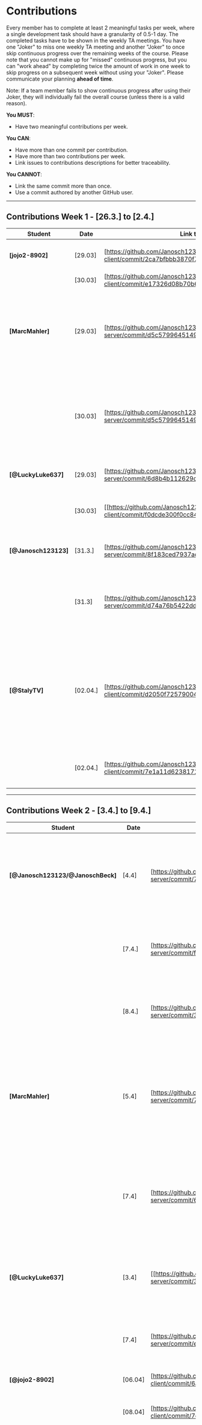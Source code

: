 
# Contributions

Every member has to complete at least 2 meaningful tasks per week, where a
single development task should have a granularity of 0.5-1 day. The completed
tasks have to be shown in the weekly TA meetings. You have one "Joker" to miss
one weekly TA meeting and another "Joker" to once skip continuous progress over
the remaining weeks of the course. Please note that you cannot make up for
"missed" continuous progress, but you can "work ahead" by completing twice the
amount of work in one week to skip progress on a subsequent week without using
your "Joker". Please communicate your planning **ahead of time**.

Note: If a team member fails to show continuous progress after using their
Joker, they will individually fail the overall course (unless there is a valid
reason).

**You MUST**:

- Have two meaningful contributions per week.

**You CAN**:

- Have more than one commit per contribution.
- Have more than two contributions per week.
- Link issues to contributions descriptions for better traceability.

**You CANNOT**:

- Link the same commit more than once.
- Use a commit authored by another GitHub user.

---

## Contributions Week 1 - [26.3.] to [2.4.]

| **Student**          | **Date** | **Link to Commit** |  **Description**                                                                                                                    | **Relevance**                                                                                                   |
|----------------------|--------| ------------- |-------------------------------------------------------------------------------------------------------------------------------|-----------------------------------------------------------------------------------------------------------------|
| **[jojo2-8902]**     | [29.03] | [https://github.com/Janosch123123/sopra-fs25-group-23-client/commit/2ca7bfbbb3870f78f7e6f1834c834c76d612fd7b] | [Check if user is allowed to access this page]                                                                                | [authentication]                                                                                                |
|                      | [30.03] | [https://github.com/Janosch123123/sopra-fs25-group-23-client/commit/e17326d08b70b6d2790a71ed50a558ad13df5027]| [create homepage]                                                                                                             | [homepage is needed]                                                                                            |
| **[MarcMahler]**     | [29.03]  | [https://github.com/Janosch123123/sopra-fs25-group-23-server/commit/d5c5799645149d4f3e50f5abfb412a3441022eb0] | [#16 I adjusted the user repository and the database connection such that the user stats get saved with the corresponding user] | [store Player statistics]                                                                                         |
|                      | [30.03]  | [https://github.com/Janosch123123/sopra-fs25-group-23-server/commit/d5c5799645149d4f3e50f5abfb412a3441022eb0] | [#21 I adjusted several API endpoints as GET /users/id , which now sends the user with the statistics in json format in body]   | [Send new statistics to FE]                                                                                       |
| **[@LuckyLuke637]**  | [29.03] | [https://github.com/Janosch123123/sopra-fs25-group-23-server/commit/6d8b4b112629d6592c832d4af0b5db3cd851b706] | [Websocket Service]                                                                                                           | [Created the lobby service for websocket in the backend]                                                        |
|                      | [30.03] | [[https://github.com/Janosch123123/sopra-fs25-group-23-client/commit/f0dcde300f0cc8473f4d94677f763fa4bca9ea90] | [Websocket Service]                                                                                                           | [Created the lobby service for websocketin the frontend]                                                        |
| **[@Janosch123123]** | [31.3.] | [https://github.com/Janosch123123/sopra-fs25-group-23-server/commit/8f183ced7937add4f7110b7b61e5cd9d20de2fb4] | [creating Rest endpoints for validating users]                                                                                | [make it more secure, doont send the password anymore.]                                                         |
|                      | [31.3] | [https://github.com/Janosch123123/sopra-fs25-group-23-server/commit/d74a76b5422ddefb7c516615b6c83bf940d6b750] | [cleaned the whole backend up, removed legacy code from M1, and also better styling]                                           | [So that we are not confused by bad code in the backend, (a lot of this was done in the commit above as well!)] |
| **[@StalyTV]** | [02.04.]   | [https://github.com/Janosch123123/sopra-fs25-group-23-client/commit/d2050f7257900455c4e8fdab2ab3a12f3b43aded] | [This User Story focused on implementing the login and register functionality. A lot of it could be reused form Milestone 1. Major Changes to Design were made] | [Making the Implementation look smooth and make registered and logged in Users get pushed to /home page] |
|                    | [02.04.]   | [https://github.com/Janosch123123/sopra-fs25-group-23-client/commit/7e1a11d6238171aef1c02621dff5362f3c28199d] | [Fixed Linting Errors from S1 and S2] | [Making the client deployable for online purposes] |
---

## Contributions Week 2 - [3.4.] to [9.4.]

| **Student**                       | **Date** | **Link to Commit** | **Description**                                                                                                                            | **Relevance**                                                                       |
|-----------------------------------|----------| ------------------ |--------------------------------------------------------------------------------------------------------------------------------------------|-------------------------------------------------------------------------------------|
| **[@Janosch123123/@JanoschBeck]** | [4.4]    | [https://github.com/Janosch123123/sopra-fs25-group-23-server/commit/728a8174c9129911a1325b1e77facefc2aa3b1e2] | [backend validates the lobby code sent via websocket and stores the user with lobby code if valid. + send appropriate response]            | [users can join the lobby]                                                          |
|                                   | [7.4.]   | [https://github.com/Janosch123123/sopra-fs25-group-23-server/commit/f2934f4d03965ad5ae4c953010b4d08874e25023] | [websocket broadcasting to all users in a lobby without them sending a request]                                                            | [with this we can make use of websockets and update the lobby state or game state] |
|                                   | [8.4.]   | [https://github.com/Janosch123123/sopra-fs25-group-23-server/commit/383993fdaa56a5aca689edcec132cf47f313fc04] | [generally I implemented a move methode for the snake to move in the direction the users sends]                                            | [players can move their snake and play a first version of the game!]                |
| **[MarcMahler]**                    | [5.4]      | [https://github.com/Janosch123123/sopra-fs25-group-23-server/commit/77c2c920a89d119dafacf3b30b94a6b79c8b7dd3] | [#33 imlemented the general game object with all snakes and items in it. Also the start button had to actually create a game in the backend] | [To start a game (through websocket connection)]                                      |
|                                   | [7.4]      | [https://github.com/Janosch123123/sopra-fs25-group-23-server/commit/6f4debf47444da2fe95de692d1184842e2276399] | [Made a while loop (game loop) to frequently broadcast the gamestate #34 + made the right broadcast for the FE #35]                          | [so that the FE can desplay the gameState correctly]                                    |
| **[@LuckyLuke637]**                | [3.4]   | [[https://github.com/Janosch123123/sopra-fs25-group-23-server/commit/3adea21270ec62c965f4b628956ab277370f14c7] | [Created the lobby entity in the backend and connect it with the user entity]                                                                                                            | [To keep track of who is in the lobby and how it changes when someone leaves]                                                 |
|                                   | [7.4]   | [https://github.com/Janosch123123/sopra-fs25-group-23-server/commit/e970e256f3a804214b069efec399feb38aaae7d9] | [Frontend get lobby state from the backend via websocket connection]                                                                                                            | [User now sees the rendered version of the lobby he is in in the frontend]                                                 |
| **[@jojo2-8902]**                | [06.04]   | [https://github.com/Janosch123123/sopra-fs25-group-23-client/commit/6a0735c2eda0e535c575e83f2371e7fb219ad301] | [create lobby button]                                                                                                            | [to create a lobby]                                                 |
|                                   | [08.04]   | [https://github.com/Janosch123123/sopra-fs25-group-23-client/commit/7d071e4a118c83e37d558755fcc4ad35283139b1] | [established websocket connection]                                                                                                            | [to be able to communicate between front and backend]                                                 |
| **[@StalyTV]**                | [06.04]   | [https://github.com/Janosch123123/sopra-fs25-group-23-client/commit/54ed2e56763368d0e0adda7b3dcbc60b8d090cd7] | [Send startGame websocket message in /lobby/code to let lobby know the game has started and redirect users in lobby if gameStarted is received from backend]                                                                                                            | [to start a game with and let all players in lobby know]                                                 |
|                                   | [06.04]   | [https://github.com/Janosch123123/sopra-fs25-group-23-client/commit/54ed2e56763368d0e0adda7b3dcbc60b8d090cd7] | [Send directions for player movement to backend and render players, cookies from gameState message]                                                                                                            | [to move personal snake in /game/code and render all relevant game data]                                                 |

---

## Contributions Week 3 - [Begin Date] to 16.04.25

| **Student**        | **Date**   | **Link to Commit** | **Description**                                                                                                                                                                                                | **Relevance**                                                |
|--------------------|------------| ------------------ |----------------------------------------------------------------------------------------------------------------------------------------------------------------------------------------------------------------|--------------------------------------------------------------|
| **[@Janosch123123/@JanoschBeck]** | [15.4.]     | [https://github.com/Janosch123123/sopra-fs25-group-23-server/commit/95b818a1c40ed913871d33a9a62ef6289f5857fe] | [Implemented a collsion detection function, that for every game state, and every snake in that state checks, if it collided, either with the wall, itself or another snake]                                                                                                                                                                                | [implement game logic, so that is makes sense to play]                          |
|                    | [15.4.]     | [https://github.com/Janosch123123/sopra-fs25-group-23-server/commit/5a6fd04d28ae6ee9ad33a2f970e2cf60d7ded8a8] | [We want to be able to deploy our server, so that we can play our game online. The current problem is, that the current app engine does not support websockets. The task includes research, and also make use of docker. I In the commit I made sure dockerizing works, and also I found out, that it should work with AppEngine Flex environment]                                                                                                                                                                                | [essential for M3 that our server is deployed with WS]                          |
| **[@MarcMahler]**     | [13.04] | [🔗 https://github.com/Janosch123123/sopra-fs25-group-23-server/commit/9b5351981f25046a50084339f2d5383061180464] | [Detect when a snake collects a cookie. The growing of the snake had to be natural and not random. So I added te grow functionality to the move function such thtat it just not deletes the tail when moving] | [To be able to grow the own snake through collecting cookies!] |
|                    | [13.04] | [🔗 https://github.com/Janosch123123/sopra-fs25-group-23-server/commit/9b5351981f25046a50084339f2d5383061180464] | [Implement logic to spawn random amount of cookies at random locations which are not occupied yet. I only had to recheck if it works because I did a first version last week but never used it]                 | [To spawn new (random) cookies on the game board]           |
| **[@LuckyLuke637]** | [12.4]     | [https://github.com/Janosch123123/sopra-fs25-group-23-server/commit/e608fc54a075dfd089c908e9f4efa9e0b42231cd] | [Timing of when certain messages were sent from backend created issues with which websocket listener receives the message in the frontend, so the sequence of messages had to be changed a bit]                                                                                                                                                                                | [Fixes Websocket bug]                          |
|                    | [16.4]     | [https://github.com/Janosch123123/sopra-fs25-group-23-server/commit/47bc336c2f7abef4198f21a7de6f9cffebc2ade2] | [Creating further testing for our WebsocketHandler]                                                                                                                                                                                | [make sure implementation is safe and achieve 50% coverage from SonarQube]                          |
| **[@jojo2-8902]** | [11.04]     | [https://github.com/Janosch123123/sopra-fs25-group-23-client/commit/549f80455099869b63d7d8afd982ac3ebad945aa] | [updated the websockets connection for the game page]                                                                                                                                                                                | [so that the communication between front and backend works well]                          |
|                    | [12.04]     | [game, also the UI now shows all people currently in the lobby]                                                                                                                                                                                | [so that only the admin can change ssettings and all players get displayed]                          |
| **[@StalyTV]** | [15.04.]     | [https://github.com/Janosch123123/sopra-fs25-group-23-client/commit/2b94c6c8197b0140bd8da29c1d9391b31e1c29d4] | [created PNG's for Body, Head, Tail and Curved Body part of the Snake. Only one set of colors is needed(Yellow) because the hue of the PNG's can be adjusted for each snake to display a different color.]                                                                                                                                                                                | [Makes the snake game look like a SNAKE game and greatly improves User Experience]                          |
|                    | [16.04.]     | [https://github.com/Janosch123123/sopra-fs25-group-23-client/commit/5c57ecafd7f389487f53945fb64417c323afbbec] | [Major design changes that were not part of any User Story but still needed some attention. Mostly affecting the button hover effects and statistics/leaderboard appearance.]                                                                                                                                                                                | [This greatly improves User experience and makes the entire Web application feel smooth, modern and more engaging]                          |

---

## Contributions Week 4 - 17.04.25 to 24.04.25

| **Student**        | **Date** | **Link to Commit** | **Description**                                                                                                                                                                                                                                                                               | **Relevance**                             |
|--------------------|----------| ------------------ |-----------------------------------------------------------------------------------------------------------------------------------------------------------------------------------------------------------------------------------------------------------------------------------------------|-------------------------------------------|
| **[@Janosch123123/@JanoschBeck]** | [date]   | [Link to Commit 1] | [Brief description of the task]                                                                                                                                                                                                                                                               | [Why this contribution is relevant]       |
|                    | [date]   | [Link to Commit 2] | [Brief description of the task]                                                                                                                                                                                                                                                               | [Why this contribution is relevant]       |
| **MarcMahler**     | 21.04.25 | [🔗](https://github.com/Janosch123123/sopra-fs25-group-23-server/commit/a55a2fc26ffa5b1cfdd4fca57e41b07c11629e91) | In general a broadcast to let all players know, that the game ended and who won... . And I added a field in the game class which keeps track who won the game. (initial state: null, game ends: Username of winner). With that, the "gameEnd" function can send the winner username to the FE | To display the winner when the game ended |
|                    | 21.04.25   | [🔗](https://github.com/Janosch123123/sopra-fs25-group-23-server/commit/3cd3cbc130b179883981c80d4363a4090ba6692c) | Code missed a small issue which let the database be inconsistand. When a player leaves a lobby, the user entity must also be changed (field: LobbyCode, value: 0)... | prevent inconsistant data in DB |
|                    | 21.04.25   | [🔗](https://github.com/Janosch123123/sopra-fs25-group-23-server/commit/df099e0559950f89d19aa2bb25fa5dce54d6a4ad) | I configured a win counter which keeps track of all wins a user ever had such that it can be displayed on the home screen! | Having Wins in player statistics |
|                    | 21.04.25   | [🔗](https://github.com/Janosch123123/sopra-fs25-group-23-server/commit/a12860edf375c5475f27b2170d806ebb09b9bfe3) | I configured a win counter which keeps track of all wins a user ever had such that it can be displayed on the home screen! | Having Wins in player statistics |
|                    | 21.04.25   | [🔗](https://github.com/Janosch123123/sopra-fs25-group-23-server/commit/9d761c8ad758d54dade11d48c7ae9ec662b70c44) | Levels get tracked now! For each win a player gets 0.5 Level and for each kill he gets 0.25 Level. Now we see the levels of the player on /home and also in the lobby (from all players in the lobby) | Having Levels in player statistics and with that having a measurement value between two players |
| **[@githubUser3]** | [date]   | [Link to Commit 1] | [Brief description of the task]        | [Why this contribution is relevant]       |
|                    | [date]   | [Link to Commit 2] | [Brief description of the task]                                                                                                                                                                                                                                                               | [Why this contribution is relevant]       |
| **[@githubUser4]** | [date]   | [Link to Commit 1] | [Brief description of the task]                                                                                                                                                                                                                                                               | [Why this contribution is relevant]       |
|                    | [date]   | [Link to Commit 2] | [Brief description of the task]                                                                                                                                                                                                                                                               | [Why this contribution is relevant]       |
---

## Contributions Week 5 - 25.04.25 to [End Date]

| **Student**        | **Date** | **Link to Commit** | **Description**                 | **Relevance**                       |
| ------------------ | -------- | ------------------ | ------------------------------- | ----------------------------------- |
| **[@githubUser1]** | [date]   | [Link to Commit 1] | [Brief description of the task] | [Why this contribution is relevant] |
|                    | [date]   | [Link to Commit 2] | [Brief description of the task] | [Why this contribution is relevant] |
| **[@githubUser2]** | [date]   | [Link to Commit 1] | [Brief description of the task] | [Why this contribution is relevant] |
|                    | [date]   | [Link to Commit 2] | [Brief description of the task] | [Why this contribution is relevant] |
| **[@githubUser3]** | [date]   | [Link to Commit 1] | [Brief description of the task] | [Why this contribution is relevant] |
|                    | [date]   | [Link to Commit 2] | [Brief description of the task] | [Why this contribution is relevant] |
| **[@githubUser4]** | [date]   | [Link to Commit 1] | [Brief description of the task] | [Why this contribution is relevant] |
|                    | [date]   | [Link to Commit 2] | [Brief description of the task] | [Why this contribution is relevant] |

---

## Contributions Week 6 - [30.04.2025] to [07.05.2025]

| **Student**        | **Date** | **Link to Commit** | **Description**                 | **Relevance**                       |
| ------------------ | -------- | ------------------ | ------------------------------- | ----------------------------------- |
| **@Janosch123123/@JanoschBeck** | [2.5.]   | [https://github.com/Janosch123123/sopra-fs25-group-23-server/commit/f8f2bf693bcc4a82a2d8412643981a3f5b9ce48b] | [implemented a BotService that adds a Bot to publlic lobbies (includes also in the next commit that they are delted again and also they got random names + level)] | [in Quickplay you would propbably have to wait long untill someone else joins -> Bots join so that the game is more fun to play] |
|                    | [1.5.]   | [https://github.com/Janosch123123/sopra-fs25-group-23-server/commit/f4b78ce4c70e029f46aa0bc47549bab07465d0cd] | [Implemented a Quickplay feature, that users can click if they want to play with random people from around the world] | [you can play the game also if you don't have friends that want to play] |
|                    | [1.5.]   | [https://github.com/Janosch123123/sopra-fs25-group-23-server/commit/f4b78ce4c70e029f46aa0bc47549bab07465d0cd] | [Implemented a Quickplay feature, that users can click if they want to play with random people from around the world] | [you can play the game also if you don't have friends that want to play] |
|                    | [30.04]   | [https://github.com/Janosch123123/sopra-fs25-group-23-server/commit/caa5790172072a2fdb5cc9f030eb8c094027316c] | [send the level as a float, so that the FE can render a level bar] | [players can also see how far they are away from a new level] |
|                    | [30.04]   | [https://github.com/Janosch123123/sopra-fs25-group-23-server/commit/48aa1452369b752854f997170cb0751597c63703] | [calculate a new level function, so that level 30 is a lot harder to reach then level 20 for example -> logarthmic] | [its better for the user beacuse it make a high level harder to reach -> prestige] |
|                    | [30.04]   | [https://github.com/Janosch123123/sopra-fs25-group-23-client/commit/1e85fc7a07b4d1132cae2144e2b901d7f449d828] | [display a level bar based on the float send by the backend + display the level still as a integer] | [so that the user can see how far you are away from a new level] |
| **MarcMahler**     | 06.05.25     | [🔗](https://github.com/Janosch123123/sopra-fs25-group-23-server/commit/2e48a2bee6a4bfd3b07330b5641c567f257f11b7)   | fixed big bug with upgrading statistics when deleting lobbies to early, + implemented a winnerRun: when player wins he survives 3 seconds longer to celebrate his win before game ends.                                                                                                                                                       | User experience is enhanced                                                                                                            |
|                    | 02.05.25     | [🔗](https://github.com/Janosch123123/sopra-fs25-group-23-server/commit/93bc4764c6480e1ffb4ff25d015a4a0ec1f1b09c)        | changed size of Powerdowns to 2x2 and not 1x1                                                                                                                                                          | Such that powerdowns are harder to pass (User experience)                                                                              |
|                    | 02.05.25     | [🔗](https://github.com/Janosch123123/sopra-fs25-group-23-server/commit/228223eef134555614a8815e52639932c530a852)        | #138 added winStreak Stat + #135 Leaderboard API endpoint + #136 DB query for Leaderboard                                                                                                                                                        | Such that players see a live leaderboard when logging in.                                                                              |
| **[LuckyLuke637]** | [01.05]   | [https://github.com/Janosch123123/sopra-fs25-group-23-server/commit/4bef95e9ad9617f4f1b5c42b5f20394c7e077c17] | [Players can now create a singleplayer lobby where the users stats arent influenced] | [The user now has the option to play the game by himself] |
|                    | [01.05]   | [https://github.com/Janosch123123/sopra-fs25-group-23-server/commit/4bef95e9ad9617f4f1b5c42b5f20394c7e077c17] | [Players can no longer start a mulitplayer game when being alone in the lobby] | [Players can no longer boost their stats by playing alone in a lobby] |
| **[@jojo2-8902]** | [01.05]   | [https://github.com/Janosch123123/sopra-fs25-group-23-client/commit/2b0bdd2b0810bc597e081d4468c303e6f5823624] | [create Logout button] | [to be able to logout] |
|                    | [02.05]   | [https://github.com/Janosch123123/sopra-fs25-group-23-client/commit/ee9c5d3b8a3cb893017c81ed5cff887f218cc603] | [add singleplayer button] | [to be able to play singleplayer] |
| **[@StalyTV]** | [05.05.2025]   | [[🔗](https://github.com/Janosch123123/sopra-fs25-group-23-client/commit/30c5bebe45cb643e2cb8c4936ad566e1cf49beb0)] | [Implemented the display of a Leaderboard of the top 5 Players (based on their Level) with their Username, Level and winrate dispalyed. Currently logged in User will see his own rank below the leaderboard. This also needed a lot of restructuring of the page, mainly consisting of adding a Logo and aligning the Buttons for Quickplay and Singleplay.] | [This will make all other players see the best ranked/leveled players of all time and hopefully give the game a more competitive vibe] |
|                    | [03.06.2025]   | [[🔗](https://github.com/Janosch123123/sopra-fs25-group-23-client/commit/4fb75179a84b38d4b7209ee6c03ca74597f84a03)] | [Designed Icons for Power-Ups/Downs for multiplier (2x), golden cookie and reverse controls items. Added items in CSS file and implementing logic for display in /game/[id] page.tsx] | [Needed to be done to display an Icon for items the different items.] |
---

## Contributions Week 7 - 08.05.25 to 14.05.2025

| **Student**      | **Date** | **Link to Commit** | **Description**                 | **Relevance**                                                                                                                                         |
| ---------------- |----------| ------------------ | ------------------------------- |-------------------------------------------------------------------------------------------------------------------------------------------------------|
| **[@Janosch123123/@JanoschBeck]** | [13.05]  | [https://github.com/Janosch123123/sopra-fs25-group-23-server/commit/76183340e45387e9811a1fc03f2f8930cd9d0667] | [Bots should not circle themselves too often] | [makes the bot smarter, more human like]                                                                                                              |
|                  | [13.05]  | [https://github.com/Janosch123123/sopra-fs25-group-23-server/commit/e75bf8e31220adba2f2380cf55b41bdd79bc4286] | [Bot should avoid PowerDowns] | [makes the bot smarter, more human like]                                                                                                              |
|                  | [13.05]  | [https://github.com/Janosch123123/sopra-fs25-group-23-server/commit/4fcaf19ba8ed57610cb1abce95ad51ac5ca719d1] | [Bot should behave diffrently / betetr in SugerRush] | [In sugerrush, it should not focus on cookies since the whole map is cookies]                                                                         |
| **@MarcMahler** | 12.05    | [🔗](https://github.com/Janosch123123/sopra-fs25-group-23-server/commit/e88260433af114ea03069d546aad10c2b7323)  | #4 added probability for spawning grid | to enhance the player experiece significant                                                                                                           |
|                  | [date]   | [🔗](https://github.com/Janosch123123/sopra-fs25-group-23-server/commit/175fc9cbf856d6f929769a57370a631076456c5d) | #159 precise effect broadcast with time stamps of effects | enables the FE to visualise all active effects on snake. Without this effect broadcast, the frontend can't know which powerup is still active or not! |
| **[@LuckyLuke637]** | [08.04]  | [https://github.com/Janosch123123/sopra-fs25-group-23-client/commit/00d7e761122d52a00a08aa0c6c43f63dc65adfdd] | [Create a button on the home page that makes an API call for music] | [Players can now listen to radio when playing the game]                                                                                               |
|                  | [14.05]  | [https://github.com/Janosch123123/sopra-fs25-group-23-client/commit/197d78c01000ae44fbf84e93e578161bc834b18d] | [Make the API work from the layout page, allowing it to then run across all pages] | [The music from API call now can run across all pages and doesnt stop after being pushed to another page]                                             |
| **[@jojo2-8902]** | [10.05]   | [https://github.com/Janosch123123/sopra-fs25-group-23-client/commit/8fc8899c3a22eb2db9e62f21e336a78b1c713cce] | [made the search button for the API actually call a specific radio] | [So that the API works]                                                                                                                   |
|                  | [08.05]   | [https://github.com/Janosch123123/sopra-fs25-group-23-client/commit/280d723edea7ed7d86b6603797bbd33ec512a0c0] | [added a search button] | [So that one is able to search for a genre, country etc.]                                                                                                                   |
| **[@StalyTV]** | [14.05.]   | [🔗](https://github.com/Janosch123123/sopra-fs25-group-23-client/commit/65d5694452aa21a0209804c2d84d978ae8a221fa) | [Created page specific CSS files to decentralize the CSS Classes. Also downloaded and integrated/referenced the Oswald font, which was displayed locally but not on deployed Version on Vercel] | [Made CSS Classes and Styling more Clear and understandable with structure and comments]                                                                                                                   |
|                  | [10.05.]   | [🔗](https://github.com/Janosch123123/sopra-fs25-group-23-client/commit/9ea01463c5dd5f0cf370d5d80079949064bd38c1) | [Added Progressbars and move-blocks for active effects of current player for Multiplier and reverseControls effect] | [Makes it clear for Users if an effect is currently active on your snake and for how long it is still active]                                                                                                                   |
---

## Contributions Week 8 - 15.04.25 to 21.05.25

| **Student**                       | **Date** | **Link to Commit** | **Description**                                                                                                                           | **Relevance**                                                                                                      |
|-----------------------------------|----------| ------------------ |-------------------------------------------------------------------------------------------------------------------------------------------|--------------------------------------------------------------------------------------------------------------------|
| **[@Janosch123123/@JanoschBeck]** | [19.05]  | [https://github.com/Janosch123123/sopra-fs25-group-23-client/commit/b2332e9f49610c36da423f212ec4422d31b472f9] | [Start button not clickable if not enough players are in the lobby, and not shown for non-admins]                                         | Othwerwise weird bugs happend if you started a game with not enogh players                                         |
|                                   | [19.05]  | [https://github.com/Janosch123123/sopra-fs25-group-23-client/commit/a51d200e327f5137a71f2429d14787101771f1fb] | [min+max length for password/username]                                                                                                    | [sanitize data, pls more secure but still not too difficult to remeber of a password]                              |
|                                   | [19.05]  | [https://github.com/Janosch123123/sopra-fs25-group-23-client/commit/88981ee3c0c2b73d47f5dbe89bc69cabb9f6343b] | [nice UI in lobby page, not everything in one column]                                                                                     | [better UX, looks better if game settings is next to the rest, otherwise it was too packed]                        |
| **MarcMahler**                     | 18.05    | https://github.com/Janosch123123/sopra-fs25-group-23-client/commit/62ffdacd1b9240df70b629370770c0dbf466ddc3 | lobby page changed for enhanced UI                                                                                                        | The game looks really nice now and all users can apreciate a better game experience.                               |
|                                   | 20.05    | https://github.com/Janosch123123/sopra-fs25-group-23-server/commit/6c45878791a9cde4ff59469ad49746e8bb98ee83 | added new Websocket API endpoint "requestSettings" sich that a joining player can receive the current game settings from the lobby entity | When I join a lobby, I see what settings were set beforehand! With that I have consistant information as a player. |
| **[@LuckyLuke637]**                | [17.05]   | [https://github.com/Janosch123123/sopra-fs25-group-23-server/commit/ef5a41d4b028fc70a62d5cbc21e3882f158883b8] | [Added Tests to BotService and UserServiceTest to get closer to required test coverage]                                                                                                           | [Is a requierment given for the project]                                                                                |
|                                   | [18.05]   | [https://github.com/Janosch123123/sopra-fs25-group-23-server/commit/18b34aacfa6334bb3b738bf44e123aae4a68461e] | [Tests written for Websockets to get more coverage]                                                                                                           | [Made us reach 75% test coverage]                                                                                |
| **[@jojo2_8902]**                | [17.05]   | [https://github.com/Janosch123123/sopra-fs25-group-23-client/commit/b86e6978029d9f89405e25533d9322c744c48788] | [Sent a websocket call, when a change is done in the lobby settings, so that the backend can broadcast this change to all players]                                                                                                           | [So that all players can see the lobbysettings changes on their screen]                                                                                |
|                                   | [17.05]   | [https://github.com/Janosch123123/sopra-fs25-group-23-client/commit/b86e6978029d9f89405e25533d9322c744c48788] | [After receiving the game state, I implemented the front end part, so that th changes are being displayed as wanted]                                                                                                           | [So that all players can see the lobbysettings changes on their screen]                                                                                |
| **[@StalyTV]**                | [14.05.2025]   | [LINK 1](https://github.com/Janosch123123/sopra-fs25-group-23-client/commit/fa7b82d2efe7252ec79a51eaa27021af43699712) | [For the Radio API I a added a Radio image and made it interactive with a Button and a Display]                                                                                                           | [The Radio API has been made more accessible and fun to use]                                                                                |
|                                   | [19.05.2025]   | [LINK 2](https://github.com/Janosch123123/sopra-fs25-group-23-client/commit/06ed2ed87a4e972e458acc84b9273f18df4583bf) | [Send, receive and display of the current Lobby/Game Settings on /lobby page for non-admins; Whenever a Settings is changed by Admin, send new settings to backend and update on non-admin front-end when received. This functionality was later refurbished by requesting game settings when joining a new lobby, #96]                                                                                                           | [This way all players in a lobby are aware of the current Game Settings]                                                                                |

---

